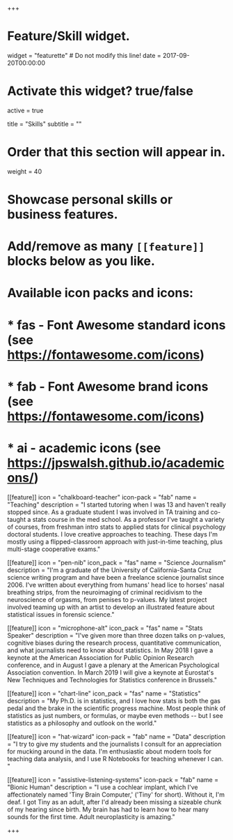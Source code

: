 +++
# Feature/Skill widget.
widget = "featurette"  # Do not modify this line!
date = 2017-09-20T00:00:00

# Activate this widget? true/false
active = true

title = "Skills"
subtitle = ""

# Order that this section will appear in.
weight = 40

# Showcase personal skills or business features.
#
# Add/remove as many `[[feature]]` blocks below as you like.
#
# Available icon packs and icons:
# * fas - Font Awesome standard icons (see https://fontawesome.com/icons)
# * fab - Font Awesome brand icons (see https://fontawesome.com/icons)
# * ai - academic icons (see https://jpswalsh.github.io/academicons/)




[[feature]]
icon = "chalkboard-teacher"
icon-pack = "fab"
name = "Teaching"
description = "I started tutoring when I was 13 and haven't really stopped since. As a graduate student I was involved in TA training and co-taught a stats course in the med school. As a professor I've taught a variety of courses, from freshman intro stats to applied stats for clinical psychology doctoral students. I love creative approaches to teaching. These days I'm mostly using a flipped-classroom approach with just-in-time teaching, plus multi-stage cooperative exams."

[[feature]]
  icon = "pen-nib"
  icon_pack = "fas"
  name = "Science Journalism"
  description = "I'm a graduate of the University of California-Santa Cruz science writing program and have been a freelance science journalist since 2006. I've written about everything from humans' head lice to horses' nasal breathing strips, from the neuroimaging of criminal recidivism to the neuroscience of orgasms, from penises to p-values. My latest project involved teaming up with an artist to develop an illustrated feature about statistical issues in forensic science."

[[feature]]
  icon = "microphone-alt"
  icon_pack = "fas"
  name = "Stats Speaker"
  description = "I've given more than three dozen talks on p-values, cognitive biases during the research process, quantitative communication, and what journalists need to know about statistics. In May 2018 I gave a keynote at the American Association for Public Opinion Research conference, and in August I gave a plenary at the American Psychological Association convention. In March 2019 I will give a keynote at Eurostat's New Techniques and Technologies for Statistics conference in Brussels."



[[feature]]
  icon = "chart-line"
  icon_pack = "fas"
  name = "Statistics"
  description = "My Ph.D. is in statistics, and I love how stats is both the gas pedal and the brake in the scientific progress machine. Most people think of statistics as just numbers, or formulas, or maybe even methods -- but I see statistics as a philosophy and outlook on the world."

[[feature]]
icon = "hat-wizard"
icon-pack = "fab"
name = "Data"
description = "I try to give my students and the journalists I consult for an appreciation for mucking around in the data. I'm enthusiastic about modern tools for teaching data analysis, and I use R Notebooks for teaching whenever I can. "


[[feature]]
icon = "assistive-listening-systems"
icon-pack = "fab"
name = "Bionic Human"
description = "I use a cochlear implant, which I've affectionately named 'Tiny Brain Computer,' ('Tiny' for short). Without it, I'm deaf. I got Tiny as an adult, after I'd already been missing a sizeable chunk of my hearing since birth. My brain has had to learn how to hear many sounds for the first time. Adult neuroplasticity is amazing."


+++
